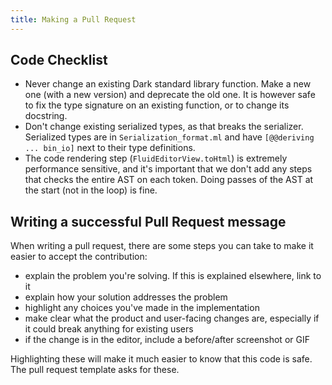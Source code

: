 ```yaml
---
title: Making a Pull Request
---
```


## Code Checklist

- Never change an existing Dark standard library function. Make a new one (with
  a new version) and deprecate the old one. It is however safe to fix the type
  signature on an existing function, or to change its docstring.
- Don't change existing serialized types, as that breaks the serializer.
  Serialized types are in `Serialization_format.ml` and have `[@@deriving ... bin_io]` next to their type definitions.
- The code rendering step (`FluidEditorView.toHtml`) is extremely performance
  sensitive, and it's important that we don't add any steps that checks the
  entire AST on each token. Doing passes of the AST at the start (not in the
  loop) is fine.

## Writing a successful Pull Request message

When writing a pull request, there are some steps you can take to make it easier to accept the contribution:

- explain the problem you're solving. If this is explained elsewhere, link to it
- explain how your solution addresses the problem
- highlight any choices you've made in the implementation
- make clear what the product and user-facing changes are, especially if it could break anything for existing users
- if the change is in the editor, include a before/after screenshot or GIF

Highlighting these will make it much easier to know that this code is safe. The
pull request template asks for these.
